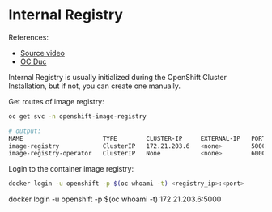 # Internal Registry
References:
- [Source video](https://www.youtube.com/watch?v=4Y4dyhQT8so&ab_channel=OCPdude)
- [OC Duc](https://docs.openshift.com/container-platform/3.11/install_config/registry/index.html)

Internal Registry is usually initialized during the OpenShift Cluster Installation, but if not, you can create one manually.


Get routes of image registry:
```bash
oc get svc -n openshift-image-registry

# output:
NAME                      TYPE        CLUSTER-IP     EXTERNAL-IP   PORT(S)     AGE
image-registry            ClusterIP   172.21.203.6   <none>        5000/TCP    6d18h
image-registry-operator   ClusterIP   None           <none>        60000/TCP   6d19h
```

Login to the container image registry:
```bash
docker login -u openshift -p $(oc whoami -t) <registry_ip>:<port>
```


docker login -u openshift -p $(oc whoami -t) 172.21.203.6:5000
